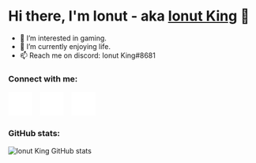 # Hi there, I'm Ionut - aka [Ionut King][steam] 👋

- 👀 I’m interested in gaming.
- 🌱 I’m currently enjoying life.
- 📫 Reach me on discord: Ionut King#8681
### Connect with me:

[![website](./img/globe-dark.svg)][website]
&nbsp;&nbsp;
[![website](./img/youtube-dark.svg)](https://youtube.com/c/ionutking)
&nbsp;&nbsp;
[![website](./img/twitter-dark.svg)](https://twitter.com/ionut_king_72)

### GitHub stats:

![Ionut King GitHub stats](https://github-readme-stats.vercel.app/api?username=ionutking&show_icons=true&theme=dracula&hide_title)

[website]: https://ionutking.tk
[steam]: https://steamcommunity.com/id/IonutKing/